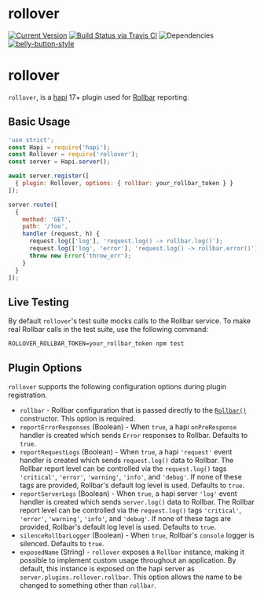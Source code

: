 # rollover

[![Current Version](https://img.shields.io/npm/v/rollover.svg)](https://www.npmjs.org/package/rollover)
[![Build Status via Travis CI](https://travis-ci.org/continuationlabs/rollover.svg?branch=master)](https://travis-ci.org/continuationlabs/rollover)
![Dependencies](http://img.shields.io/david/continuationlabs/rollover.svg)
[![belly-button-style](https://img.shields.io/badge/eslint-bellybutton-4B32C3.svg)](https://github.com/continuationlabs/belly-button)


# rollover

`rollover`, is a [hapi](https://github.com/hapijs/hapi) 17+ plugin used for [Rollbar](https://rollbar.com) reporting.

## Basic Usage

```javascript
'use strict';
const Hapi = require('hapi');
const Rollover = require('rollover');
const server = Hapi.server();

await server.register([
  { plugin: Rollover, options: { rollbar: your_rollbar_token } }
]);

server.route([
  {
    method: 'GET',
    path: '/foo',
    handler (request, h) {
      request.log(['log'], 'request.log() -> rollbar.log()');
      request.log(['log', 'error'], 'request.log() -> rollbar.error()');
      throw new Error('throw_err');
    }
  }
]);
```

## Live Testing

By default `rollover`'s test suite mocks calls to the Rollbar service. To make real Rollbar calls in the test suite, use the following command:

```
ROLLOVER_ROLLBAR_TOKEN=your_rollbar_token npm test
```

## Plugin Options

`rollover` supports the following configuration options during plugin registration.

- `rollbar` - Rollbar configuration that is passed directly to the [`Rollbar()`](https://www.npmjs.com/package/rollbar) constructor. This option is required.
- `reportErrorResponses` (Boolean) - When `true`, a hapi `onPreResponse` handler is created which sends `Error` responses to Rollbar. Defaults to `true`.
- `reportRequestLogs` (Boolean) - When `true`, a hapi `'request'` event handler is created which sends `request.log()` data to Rollbar. The Rollbar report level can be controlled via the `request.log()` tags `'critical'`, `'error'`, `'warning'`, `'info'`, and `'debug'`. If none of these tags are provided, Rollbar's default log level is used. Defaults to `true`.
- `reportServerLogs` (Boolean) - When `true`, a hapi server `'log'` event handler is created which sends `server.log()` data to Rollbar. The Rollbar report level can be controlled via the `request.log()` tags `'critical'`, `'error'`, `'warning'`, `'info'`, and `'debug'`. If none of these tags are provided, Rollbar's default log level is used. Defaults to `true`.
- `silenceRollbarLogger` (Boolean) - When `true`, Rollbar's `console` logger is silenced. Defaults to `true`.
- `exposedName` (String) - `rollover` exposes a `Rollbar` instance, making it possible to implement custom usage throughout an application. By default, this instance is exposed on the hapi server as `server.plugins.rollover.rollbar`. This option allows the name to be changed to something other than `rollbar`.
